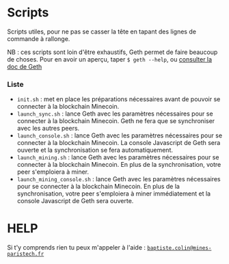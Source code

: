# Scripts
Scripts utiles, pour ne pas se casser la tête en tapant des lignes de commande à rallonge.

NB : ces scripts sont loin d'être exhaustifs, Geth permet de faire beaucoup de choses. Pour en avoir un aperçu, taper `$ geth --help`, ou [consulter la doc de Geth](https://github.com/ethereum/go-ethereum/wiki)

### Liste

  * `init.sh` : met en place les préparations nécessaires avant de pouvoir se connecter à la blockchain Minecoin.
  * `launch_sync.sh` : lance Geth avec les paramètres nécessaires pour se connecter à la blockchain Minecoin. Geth ne fera que se synchroniser avec les autres peers.
  * `launch_console.sh` : lance Geth avec les paramètres nécessaires pour se connecter à la blockchain Minecoin. La console Javascript de Geth sera ouverte et la synchronisation se fera automatiquement.
  * `launch_mining.sh` : lance Geth avec les paramètres nécessaires pour se connecter à la blockchain Minecoin. En plus de la synchronisation, votre peer s'emploiera à miner.
  * `launch_mining_console.sh` : lance Geth avec les paramètres nécessaires pour se connecter à la blockchain Minecoin. En plus de la synchronisation, votre peer s'emploiera à miner immédiatement et la console Javascript de Geth sera ouverte.

# HELP

Si t'y comprends rien tu peux m'appeler à l'aide : [`baptiste.colin@mines-paristech.fr`](mailto:baptiste.colin@mines-paristech.fr)
